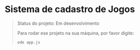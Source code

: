<h1>Sistema de cadastro de Jogos</h1>

> Status do projeto: Em desenvolvimento
>
> Para rodar ese projeto na sua máquina, por favor digite:
>
> ```
> ode app.js
> ```  	
